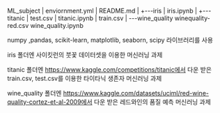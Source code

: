 ML_subject
|   enviornment.yml
|   README.md
|
+---iris
|       iris.ipynb
|
+---titanic
|       test.csv
|       titanic.ipynb
|       train.csv
|
\---wine_quality
        winequality-red.csv
        wine_quality.ipynb


numpy ,pandas, scikit-learn, matplotlib, seaborn, scipy 라이브러리를 사용

iris 폴더엔 사이킷런의 붓꽃 데이터셋을 이용한 머신러닝 과제

titanic 폴더엔 https://www.kaggle.com/competitions/titanic에서 다운 받은 train.csv, test.csv를 이용한 타이타닉 생존자 머신러닝 과제

wine_quality 폴더엔 https://www.kaggle.com/datasets/uciml/red-wine-quality-cortez-et-al-2009에서 다운 받은 레드와인의 품질 예측 머신러닝 과제


